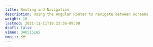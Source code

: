 ```yaml
---
title: Routing and Navigation
description: Using the Angular Router to navigate between screens
weight: 10
lastmod: 2021-11-11T10:23:30-09:00
draft: false
vimeo: 348515165
emoji: 🗺️
---
```

